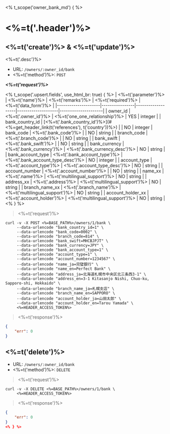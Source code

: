 <% t_scope('owner_bank_md') { %>
# <%=t('.header')%>

## <%=t('create')%> & <%=t('update')%>

<%=t('.desc')%>

- URL: `/owners/:owner_id/bank`
- <%=t('method')%>: `POST`

***<%=t('request')%>***

<% t_scope('.upsert.fields', use_html_br: true) { %>
| <%=t('parameter')%> | <%=t('name')%> | <%=t('remarks')%> | <%=t('required')%> | <%=t('data_form')%> |
|---------------------|----------------|-------------------|--------------------|---------------------|
| owner_id | <%=t('.owner_id')%> | <%=t('one_one_relationship')%> | YES | integer |
| bank_country_id | [<%=t('.bank_country_id')%>](#<%=get_header_link(t('references'), t('country'))%>) | | NO | integer
| bank_code | <%=t('.bank_code')%> | | NO | string |
| branch_code | <%=t('.branch_code')%> | | NO | string |
| bank_swift | <%=t('.bank_swift')%> | | NO | string |
| bank_currency | <%=t('.bank_currency')%> | <%=t('.bank_currency_desc')%> | NO | string |
| bank_account_type | <%=t('.bank_account_type')%> | <%=t('.bank_account_type_desc')%> | NO | integer |
| account_type | <%=t('.account_type')%> | <%=t('.account_type_desc')%> | NO | string |
| account_number | <%=t('.account_number')%> | | NO | string |
| name_xx | <%=t('.name')%> | <%=t('multilingual_support')%> | NO | string |
| address_xx | <%=t('.address')%> | <%=t('multilingual_support')%> | NO | string |
| branch_name_xx | <%=t('.branch_name')%> | <%=t('multilingual_support')%> | NO | string |
| account_holder_xx | <%=t('.account_holder')%> | <%=t('multilingual_support')%> | NO | string |
<% } %>

> <%=t('request')%>

```shell
curl -v -X POST <%=BASE_PATH%>/owners/1/bank \
     --data-urlencode "bank_country_id=1" \
     --data-urlencode "bank_code=0002" \
     --data-urlencode "branch_code=814" \
     --data-urlencode "bank_swift=MHCBJPJT" \
     --data-urlencode "bank_currency=JPY" \
     --data-urlencode "bank_account_type=1" \
     --data-urlencode "account_type=1" \
     --data-urlencode "account_number=1234567" \
     --data-urlencode "name_ja=完璧銀行" \
     --data-urlencode "name_en=Perfect Bank" \
     --data-urlencode "address_ja=北海道札幌市中央区北三条西3-1" \
     --data-urlencode "address_en=3-1 Kitasanjo Nishi, Chuo-ku, Sapporo-shi, Hokkaido" \
     --data-urlencode "branch_name_ja=札幌支店" \
     --data-urlencode "branch_name_en=SAPPORO" \
     --data-urlencode "account_holder_ja=山田太郎" \
     --data-urlencode "account_holder_en=Tarou Yamada" \
     <%=HEADER_ACCESS_TOKEN%>
```

> <%=t('response')%>

```json
{
    "err": 0
}
```

## <%=t('delete')%>

- URL: `/owners/:owner_id/bank`
- <%=t('method')%>: `DELETE`

> <%=t('request')%>

```shell
curl -v -X DELETE <%=BASE_PATH%>/owners/1/bank \
     <%=HEADER_ACCESS_TOKEN%>
```

> <%=t('response')%>

```json
{
    "err": 0
}
<% } %>

